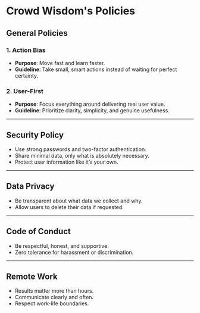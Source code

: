 # Crowd Wisdom's Policies

## General Policies

### 1. Action Bias
- **Purpose**: Move fast and learn faster.
- **Guideline**: Take small, smart actions instead of waiting for perfect certainty.

### 2. User-First
- **Purpose**: Focus everything around delivering real user value.
- **Guideline**: Prioritize clarity, simplicity, and genuine usefulness.

---

## Security Policy
- Use strong passwords and two-factor authentication.
- Share minimal data, only what is absolutely necessary.
- Protect user information like it’s your own.

---

## Data Privacy
- Be transparent about what data we collect and why.
- Allow users to delete their data if requested.

---

## Code of Conduct
- Be respectful, honest, and supportive.
- Zero tolerance for harassment or discrimination.

---

## Remote Work
- Results matter more than hours.
- Communicate clearly and often.
- Respect work-life boundaries.
